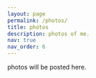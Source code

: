 ```yaml
---
layout: page
permalink: /photos/
title: photos
description: photos of me.
nav: true
nav_order: 6
---
```


photos will be posted here.
